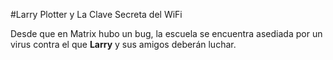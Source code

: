 #Larry Plotter y La Clave Secreta del WiFi

Desde que en Matrix hubo un bug, la escuela se encuentra asediada por un virus contra el que **Larry** y sus amigos deberán luchar.